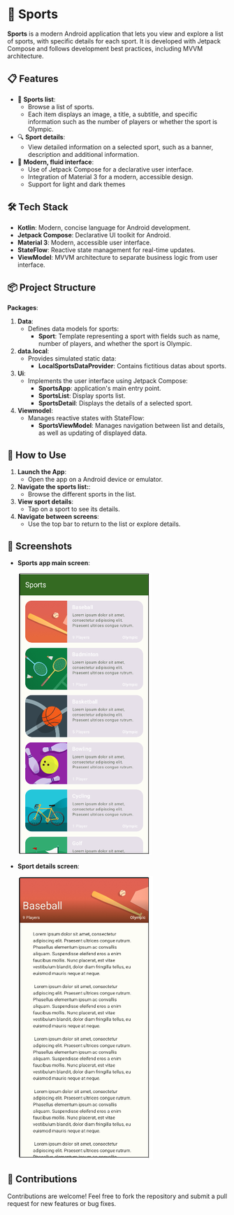 # 🏅 **Sports**
**Sports** is a modern Android application that lets you view and explore a list of sports, with specific details for each sport. It is developed with Jetpack Compose and follows development best practices, including MVVM architecture.

## 📋 **Features**
   - 📂 **Sports list**:
      - Browse a list of sports.
      - Each item displays an image, a title, a subtitle, and specific information such as the number of players or whether the sport is Olympic.
   - 🔍 **Sport details**:
      - View detailed information on a selected sport, such as a banner, description and additional information.
   - 🎨 **Modern, fluid interface**:
      - Use of Jetpack Compose for a declarative user interface.
      - Integration of Material 3 for a modern, accessible design.
      - Support for light and dark themes

## 🛠️ **Tech Stack**
   - **Kotlin**: Modern, concise language for Android development.
   - **Jetpack Compose**: Declarative UI toolkit for Android.
   - **Material 3**: Modern, accessible user interface.
   - **StateFlow**: Reactive state management for real-time updates.
   - **ViewModel**: MVVM architecture to separate business logic from user interface.

## 📦 **Project Structure**
**Packages**:
1. **Data**:
   - Defines data models for sports:
      - **Sport**: Template representing a sport with fields such as name, number of players, and whether the sport is Olympic.
2. **data.local**:
   - Provides simulated static data:
      - **LocalSportsDataProvider**: Contains fictitious datas about sports.
3. **Ui**:
   - Implements the user interface using Jetpack Compose:
      - **SportsApp**: application's main entry point.
      - **SportsList**: Display sports list.
      - **SportsDetail**: Displays the details of a selected sport.
4. **Viewmodel**:
   - Manages reactive states with StateFlow:
      - **SportsViewModel**: Manages navigation between list and details, as well as updating of displayed data.

## 🚀 **How to Use**
1. **Launch the App**:
   - Open the app on a Android device or emulator.
2. **Navigate the sports list:**:
   - Browse the different sports in the list.
3. **View sport details**:
   - Tap on a sport to see its details.
4. **Navigate between screens**:
   - Use the top bar to return to the list or explore details.

## 📸 **Screenshots**
- **Sports app main screen**:

   ![main screen](screenshots/Sports1.png)

- **Sport details screen**:

   ![details](screenshots/Sports2.png)

## 🤝 **Contributions**
Contributions are welcome! Feel free to fork the repository and submit a pull request for new features or bug fixes.